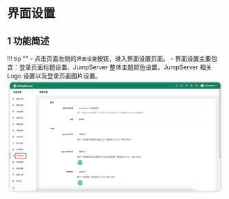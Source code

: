 # 界面设置
## 1 功能简述
!!! tip ""
    - 点击页面左侧的`界面设置`按钮，进入界面设置页面。
    - 界面设置主要包含：登录页面标题设置、JumpServer 整体主题颜色设置，JumpServer 相关 Logo 设置以及登录页面图片设置。
![index_logo01](../../img/index_logo01.png)
